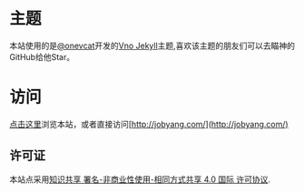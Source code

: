 # 主题

本站使用的是[@onevcat](https://github.com/onevcat)开发的[Vno Jekyll](https://github.com/onevcat/vno-jekyll)主题,喜欢该主题的朋友们可以去瞄神的GitHub给他Star。


# 访问

[点击这里](http://jobyang.com/)浏览本站，或者直接访问[http://jobyang.com/](http://jobyang.com/)



## 许可证

本站点采用[知识共享 署名-非商业性使用-相同方式共享 4.0 国际 许可协议](http://creativecommons.org/licenses/by-nc-sa/4.0/).
